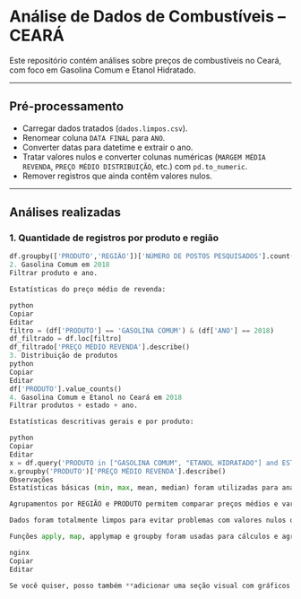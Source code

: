 # Análise de Dados de Combustíveis – CEARÁ

Este repositório contém análises sobre preços de combustíveis no Ceará, com foco em Gasolina Comum e Etanol Hidratado.

---

## Pré-processamento

- Carregar dados tratados (`dados.limpos.csv`).
- Renomear coluna `DATA FINAL` para `ANO`.
- Converter datas para datetime e extrair o ano.
- Tratar valores nulos e converter colunas numéricas (`MARGEM MÉDIA REVENDA`, `PREÇO MÉDIO DISTRIBUIÇÃO`, etc.) com `pd.to_numeric`.
- Remover registros que ainda contêm valores nulos.

---

## Análises realizadas

### 1. Quantidade de registros por produto e região
```python
df.groupby(['PRODUTO','REGIÃO'])['NÚMERO DE POSTOS PESQUISADOS'].count()
2. Gasolina Comum em 2018
Filtrar produto e ano.

Estatísticas do preço médio de revenda:

python
Copiar
Editar
filtro = (df['PRODUTO'] == 'GASOLINA COMUM') & (df['ANO'] == 2018)
df_filtrado = df.loc[filtro]
df_filtrado['PREÇO MÉDIO REVENDA'].describe()
3. Distribuição de produtos
python
Copiar
Editar
df['PRODUTO'].value_counts()
4. Gasolina Comum e Etanol no Ceará em 2018
Filtrar produtos + estado + ano.

Estatísticas descritivas gerais e por produto:

python
Copiar
Editar
x = df.query('PRODUTO in ["GASOLINA COMUM", "ETANOL HIDRATADO"] and ESTADO == "CEARA" and ANO == 2018')
x.groupby('PRODUTO')['PREÇO MÉDIO REVENDA'].describe()
Observações
Estatísticas básicas (min, max, mean, median) foram utilizadas para análise rápida.

Agrupamentos por REGIÃO e PRODUTO permitem comparar preços médios e variações.

Dados foram totalmente limpos para evitar problemas com valores nulos ou inconsistentes.

Funções apply, map, applymap e groupby foram usadas para cálculos e agregações.

nginx
Copiar
Editar

Se você quiser, posso também **adicionar uma seção visual com gráficos de preços e distribuições** pron
